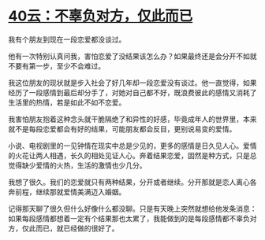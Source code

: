 # [40云：不辜负对方，仅此而已](https://github.com/platojobs/SFLOG/issues/43)

我有个朋友到现在一段恋爱都没谈过。

他有一次特别认真问我，害怕恋爱了没结果该怎么办？如果最终还是会分开不如就不要有第一步，至少不会难过。

我这位朋友的现状就是步入社会了好几年却一段恋爱没有谈过。他一直觉得，如果经历了一段感情到最后却分手了，对她对自己都不好，既浪费彼此的感情又消耗了生活里的热情，若是如此不如不恋爱。

我害怕朋友抱着这种念头就干脆隔绝了和异性的好感，毕竟成年人的世界里，本来就不是每段恋爱都会有好的结果，可能朋友都会反目，更别说易变的爱情。

小说、电视剧里的一见钟情在现实中总是少见的，更多的感情是日久见人心。爱情的火花让两人相遇，长久的相处见证人心。奔着结果恋爱，固然是种方式，只是总觉得缺少爱情的火热，生活的激情也少几分。

我想了很久。我们的恋爱就只有两种结果，分开或者继续。分开那就是恋人离心各奔前程，继续那就爱情美满迈入婚姻。

记得那天聊了很久但什么好像什么都没聊。只是有天晚上突然就想给他发条消息：如果每段感情都想着一定有个结果那也太累了，我能做到的是每段感情都不辜负对方，仅此而已，就已经做的很好了。